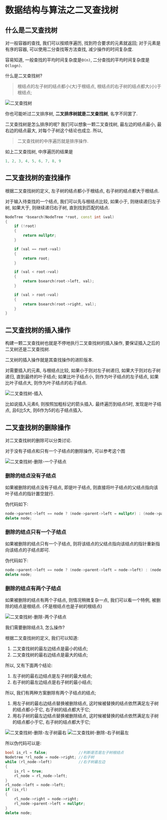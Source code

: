 # 数据结构与算法之二叉查找树


## 什么是二叉查找树

对一般容器的查找, 我们可以按顺序遍历, 找到符合要求的元素就返回; 对于元素是有序的容器, 可以使用二分查找等方法查找, 减少操作的时间复杂度.

容易知道, 一般查找的平均时间复杂度是```O(n)```, 二分查找的平均时间复杂度是```O(logn)```.

<!--more-->

什么是二叉查找树?

> 根结点的左子树的结点都小(大)于根结点, 根结点的右子树的结点都大(小)于根结点;

![二叉查找树](https://bu.dusays.com/2022/06/26/62b87f18d195a.png "二叉查找树")

你也可能听过二叉排序树, **二叉排序树就是二叉查找树**, 名字不同罢了.

二叉查找树是怎么排序的呢? 我们可以想象一颗二叉查找树, 最左边的结点最小, 最右边的结点最大, 对每个子树这个结论也成立. 所以,

> 二叉查找树的中序遍历就是排序操作.

如上二叉查找树, 中序遍历的结果是

```C++
1, 2, 3, 4, 5, 6, 7, 8, 9
```

## 二叉查找树的查找操作

根据二叉查找树的定义, 左子树的结点都小于根结点, 右子树的结点都大于根结点.

对于输入待查找的一个结点, 我们可以先与根结点比较, 如果小于, 则继续递归左子树, 如果大于, 则继续递归右子树, 直到找到匹配的结点.

```C++
NodeTree *bsearch(NodeTree *root, const int &val)
{
    if (!root)
    {
        return nullptr;
    }

    if (val == root->val)
    {
        return root;
    }

    if (val < root->val)
    {
        return bsearch(root->left, val);
    }

    if (val > root->val)
    {
        return bsearch(root->right, val);
    }
}
```

## 二叉查找树的插入操作

构建一颗二叉查找树也就是不停地执行二叉查找树的插入操作, 要保证插入之后的二叉树还是二叉查找树.

二叉树的插入操作就是其查找操作的进阶版本.

对需要插入的元素, 与根结点比较, 如果小于则对左子树递归, 如果大于则对右子树递归, 直到最终的叶子结点;
如果比叶子结点小, 则作为叶子结点的左子结点, 如果比叶子结点大, 则作为叶子结点的右子结点.

![二叉查找树-插入](https://bu.dusays.com/2022/06/26/62b87d5f027ea.png "二叉查找树-插入")

比如说插入元素6, 则按照加粗标记的箭头插入. 最终遍历到结点5时, 发现是叶子结点, 且6比5大, 则6作为5的右子结点插入.

## 二叉查找树的删除操作

对二叉查找树的删除可以分类讨论.

对于没有子结点和只有一个子结点的删除操作, 可以参考这个图

![二叉查找树-删除-一个子结点](https://bu.dusays.com/2022/06/26/62b87f1ec3adf.png "二叉查找树-删除-一个子结点")

### 删除的结点没有子结点

如果被删除的结点没有子结点, 即是叶子结点, 则直接将叶子结点的父结点指向该叶子结点的指针置空就行.

伪代码如下:
```C++
node->parent->left == node ? (node->parent->left = nullptr) : (node->parent->right = nullptr);
delete node;
```

### 删除的结点只有一个子结点

如果被删除的结点只有一个子结点, 则将该结点的父结点指向该结点的指针重新指向该结点的子结点即可.

伪代码如下:
```C++
node->parent->left == node ? (node->parent->left = node->left) : (node->parent->right = node->right);
delete node;
```

### 删除的结点有两个子结点

如果被删除的结点有两个子结点, 则情况稍微复杂一点, 我们可以看一个特例, 被删除的结点是根结点. (不是根结点也是子树的根结点)

![二叉查找树-删除-两个子结点](https://bu.dusays.com/2022/06/26/62b87f21c425f.png "二叉查找树-删除-两个子结点")

我们需要删除结点3, 怎么操作?

根据二叉查找树的定义, 我们可以知道:

1. 二叉查找树的最左边结点是最小的结点;
2. 二叉查找树的最右边结点是最大的结点;

所以, 又有下面两个结论:

1. 左子树的最右边结点是左子树的最大结点;
2. 右子树的最左边结点是右子树的最小结点;

所以, 我们有两种方案删除有两个子结点的结点;

1. 用左子树的最右边结点替换被删除结点, 这时候被替换的结点依然满足左子树的结点都小于它, 右子树的结点都大于它;
2. 用右子树的最左边结点替换被删除结点, 这时候被替换的结点依然满足左子树的结点都小于它, 右子树的结点都大于它;

![二叉查找树-删除-左子树最右](https://bu.dusays.com/2022/06/26/62b87f241e795.png "二叉查找树-删除-左子树最右")
![二叉查找树-删除-右子树最左](https://bu.dusays.com/2022/06/26/62b87f2736bb2.png "二叉查找树-删除-右子树最左")

所以伪代码可以是:
```C++
bool is_rl = false;              //判断是否是左子树根结点
Nodetree *rl_node = node->right; //右子树
while (rl_node->left)            //右子树最左边
{
    is_rl = true;
    rl_node = rl_node->left;
}
rl_node->left = node->left;
if (is_rl)
{
    rl_node->right = node->right;
    rl_node->parent->left = nullptr;
}
delete node;
```
